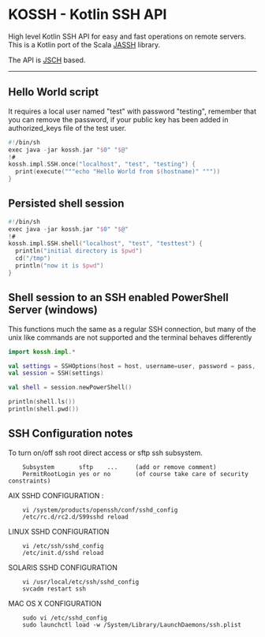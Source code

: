 # KOSSH - Kotlin SSH API  

High level Kotlin SSH API for easy and fast operations on remote servers. This is a Kotlin port of the Scala [JASSH](https://github.com/dacr/jassh) library.

The API is [JSCH](http://www.jcraft.com/jsch/) based.

----

## Hello World script

It requires a local user named "test" with password "testing", remember that you can remove the password, if your public key has been added in authorized_keys file of the test user.

```kotlin
#!/bin/sh
exec java -jar kossh.jar "$0" "$@"
!#
kossh.impl.SSH.once("localhost", "test", "testing") { 
  print(execute("""echo "Hello World from $(hostname)" """))
}
```

## Persisted shell session

```kotlin
#!/bin/sh
exec java -jar kossh.jar "$0" "$@"
!#
kossh.impl.SSH.shell("localhost", "test", "testtest") {
  println("initial directory is $pwd")
  cd("/tmp")
  println("now it is $pwd")
}
```

## Shell session to an SSH enabled  PowerShell Server (windows)
This functions much the same as a regular SSH connection, but many of the unix like commands are not supported and the terminal behaves differently
```kotlin
import kossh.impl.*

val settings = SSHOptions(host = host, username=user, password = pass, prompt = prompt, timeout = timeout)
val session = SSH(settings)

val shell = session.newPowerShell()

println(shell.ls())
println(shell.pwd())
```

## SSH Configuration notes

To turn on/off ssh root direct access or sftp ssh subsystem.
```
    Subsystem       sftp    ...     (add or remove comment)
    PermitRootLogin yes or no       (of course take care of security constraints)
```

AIX SSHD CONFIGURATION :
```
    vi /system/products/openssh/conf/sshd_config
    /etc/rc.d/rc2.d/S99sshd reload
```

LINUX SSHD CONFIGURATION
```
    vi /etc/ssh/sshd_config
    /etc/init.d/sshd reload
```

SOLARIS SSHD CONFIGURATION
```
    vi /usr/local/etc/ssh/sshd_config
    svcadm restart ssh
```

MAC OS X CONFIGURATION
```
    sudo vi /etc/sshd_config
    sudo launchctl load -w /System/Library/LaunchDaemons/ssh.plist
```
